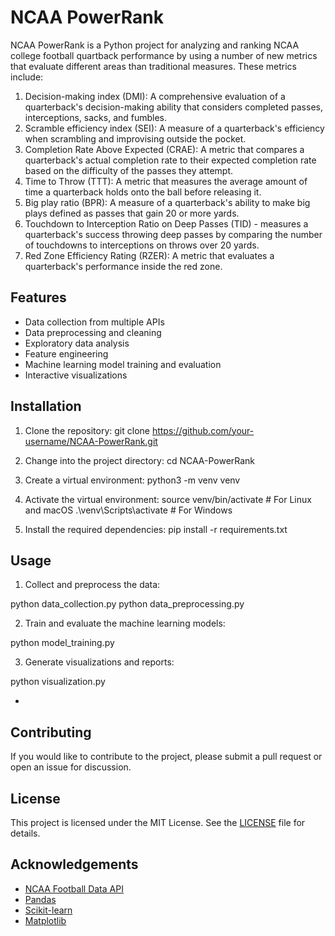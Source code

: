# NCAA PowerRank

NCAA PowerRank is a Python project for analyzing and ranking NCAA college football quartback performance by using a number of new metrics that evaluate different areas than traditional measures. These metrics include: 
1. Decision-making index (DMI): A comprehensive evaluation of a quarterback's decision-making ability that considers completed passes, interceptions, sacks, and fumbles.
2. Scramble efficiency index (SEI): A measure of a quarterback's efficiency when scrambling and improvising outside the pocket.
3. Completion Rate Above Expected (CRAE): A metric that compares a quarterback's actual completion rate to their expected completion rate based on the difficulty of the passes they attempt.
4. Time to Throw (TTT): A metric that measures the average amount of time a quarterback holds onto the ball before releasing it.
5. Big play ratio (BPR): A measure of a quarterback's ability to make big plays defined as passes that gain 20 or more yards.
6. Touchdown to Interception Ratio on Deep Passes (TID) - measures a quarterback's success throwing deep passes by comparing the number of touchdowns to interceptions on throws over 20 yards.
7. Red Zone Efficiency Rating (RZER): A metric that evaluates a quarterback's performance inside the red zone.

## Features

- Data collection from multiple APIs
- Data preprocessing and cleaning
- Exploratory data analysis
- Feature engineering
- Machine learning model training and evaluation
- Interactive visualizations

## Installation

1. Clone the repository:
git clone https://github.com/your-username/NCAA-PowerRank.git

2. Change into the project directory:
cd NCAA-PowerRank

3. Create a virtual environment:
python3 -m venv venv

4. Activate the virtual environment:
source venv/bin/activate # For Linux and macOS
.\venv\Scripts\activate # For Windows

5. Install the required dependencies:
pip install -r requirements.txt

## Usage

1. Collect and preprocess the data:

python data_collection.py
python data_preprocessing.py

2. Train and evaluate the machine learning models:

python model_training.py

3. Generate visualizations and reports:

python visualization.py

- 

## Contributing

If you would like to contribute to the project, please submit a pull request or open an issue for discussion.

## License

This project is licensed under the MIT License. See the [LICENSE](LICENSE) file for details.

## Acknowledgements

- [NCAA Football Data API](https://api.collegefootballdata.com/)
- [Pandas](https://pandas.pydata.org/)
- [Scikit-learn](https://scikit-learn.org/)
- [Matplotlib](https://matplotlib.org/)